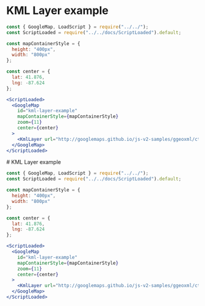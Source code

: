 # KML Layer example

```jsx
const { GoogleMap, LoadScript } = require("../../");
const ScriptLoaded = require("../../docs/ScriptLoaded").default;

const mapContainerStyle = {
  height: "400px",
  width: "800px"
};

const center = {
  lat: 41.876,
  lng: -87.624
};

<ScriptLoaded>
  <GoogleMap
    id="kml-layer-example"
    mapContainerStyle={mapContainerStyle}
    zoom={11}
    center={center}
  >
    <KmlLayer url="http://googlemaps.github.io/js-v2-samples/ggeoxml/cta.kml" />
  </GoogleMap>
</ScriptLoaded>
```
                                                                                                                                                                                                                                                                                                                                                                                                                                                                                                                                                                                                                                                                                                                                                                                                                                                                                                                                                                                                                                                                                                                                                                                                                                                                                                                                                                                                                                                                                                                                                                                                                                                                                                                                                                                                                                                                                                                                                                                                                                                                                                                                                                                                                                                                                                                                                                                                                                                                                                                                                                                                                                                                                                                                                                                                                                                                                                                                                                                                                                                                                                                                                                                                                                                                                                                                                                                                                                                                                                                                                                                                                                                                                                                                                                                                                                                                                                                                                                                                                                                                                                                                                                                                                                                                                                                                                                                                                                                                                                                                                                                                                                                                                                                                                                                            # KML Layer example

```jsx
const { GoogleMap, LoadScript } = require("../../");
const ScriptLoaded = require("../../docs/ScriptLoaded").default;

const mapContainerStyle = {
  height: "400px",
  width: "800px"
};

const center = {
  lat: 41.876,
  lng: -87.624
};

<ScriptLoaded>
  <GoogleMap
    id="kml-layer-example"
    mapContainerStyle={mapContainerStyle}
    zoom={11}
    center={center}
  >
    <KmlLayer url="http://googlemaps.github.io/js-v2-samples/ggeoxml/cta.kml" />
  </GoogleMap>
</ScriptLoaded>
```
